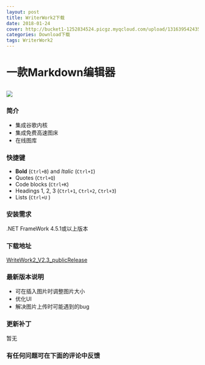 ```yaml
---
layout: post
title: WriterWork2下载
date: 2018-01-24
cover: http://bucket1-1252834524.picgz.myqcloud.com/upload/131639542435846551.png
categories: Download下载
tags: WriterWork2
---
```

# 一款Markdown编辑器 #
![](http://bucket1-1252834524.picgz.myqcloud.com/upload/131639542435846551.png)
--------

### 简介 ###
- 集成谷歌内核
- 集成免费高速图床
- 在线图库

### 快捷键
- **Bold** (`Ctrl+B`) and *Italic* (`Ctrl+I`)
- Quotes (`Ctrl+Q`)
- Code blocks (`Ctrl+K`)
- Headings 1, 2, 3 (`Ctrl+1`, `Ctrl+2`, `Ctrl+3`)
- Lists (`Ctrl+U` ) 

### 安装需求
.NET FrameWork 4.5.1或以上版本

### 下载地址 ###
 [WriteWork2_V2.3_publicRelease]( "")
### 最新版本说明 ###

 - 可在插入图片时调整图片大小
 - 优化UI
 - 解决图片上传时可能遇到的bug

### 更新补丁 ###
 暂无
### 有任何问题可在下面的评论中反馈
